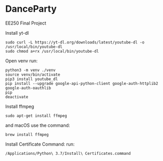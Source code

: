 # DanceParty
EE250 Final Project 

Install yt-dl 
```
sudo curl -L https://yt-dl.org/downloads/latest/youtube-dl -o /usr/local/bin/youtube-dl
sudo chmod a+rx /usr/local/bin/youtube-dl
```

Open venv
run:
``` 
python3 -m venv ./venv
source venv/bin/activate
pip3 install youtube_dl
pip install --upgrade google-api-python-client google-auth-httplib2 google-auth-oauthlib
pip
deactivate
```

Install ffmpeg
```
sudo apt-get install ffmpeg
```
and macOS use the command:
```
brew install ffmpeg
```
Install Certificate Command: 
run: 
```
/Applications/Python\ 3.7/Install\ Certificates.command
```